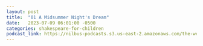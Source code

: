```yaml
---
layout: post
title:  "01 A Midsummer Night's Dream"
date:   2023-07-09 06:01:00 -0500
categories: shakespeare-for-children
podcast_link: https://nilbus-podcasts.s3.us-east-2.amazonaws.com/the-well-trained-mind/Shakespeare%20for%20Children/01%20A%20Midsummer%20Night's%20Dream.mp3
---
```

